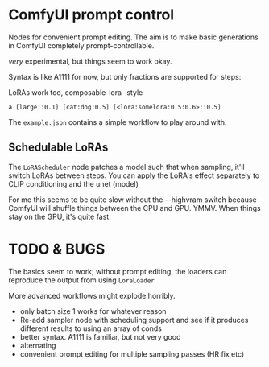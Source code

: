# ComfyUI prompt control

Nodes for convenient prompt editing. The aim is to make basic generations in ComfyUI completely prompt-controllable.

*very* experimental, but things seem to work okay.

Syntax is like A1111 for now, but only fractions are supported for steps:

LoRAs work too, composable-lora -style

```
a [large::0.1] [cat:dog:0.5] [<lora:somelora:0.5:0.6>::0.5]
```
The `example.json` contains a simple workflow to play around with.

## Schedulable LoRAs
The `LoRAScheduler` node patches a model such that when sampling, it'll switch LoRAs between steps. You can apply the LoRA's effect separately to CLIP conditioning and the unet (model)

For me this seems to be quite slow without the --highvram switch because ComfyUI will shuffle things between the CPU and GPU. YMMV. When things stay on the GPU, it's quite fast.


# TODO & BUGS

The basics seem to work; without prompt editing, the loaders can reproduce the output from using `LoraLoader`

More advanced workflows might explode horribly.

- only batch size 1 works for whatever reason
- Re-add sampler node with scheduling support and see if it produces different results to using an array of conds
- better syntax. A1111 is familiar, but not very good
- alternating
- convenient prompt editing for multiple sampling passes (HR fix etc)
